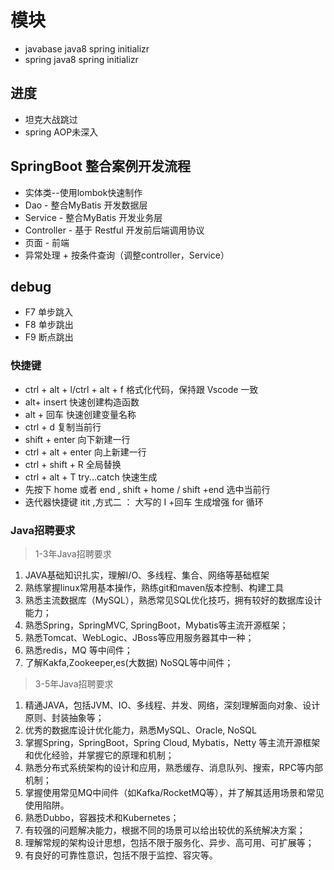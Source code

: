 # 模块

- javabase java8  spring initializr
- spring java8  spring initializr

## 进度

- 坦克大战跳过
- spring AOP未深入

## SpringBoot 整合案例开发流程

- 实体类--使用lombok快速制作
- Dao - 整合MyBatis 开发数据层
- Service - 整合MyBatis 开发业务层
- Controller - 基于 Restful 开发前后端调用协议
- 页面 - 前端
- 异常处理 + 按条件查询（调整controller，Service）
## debug

- F7 单步跳入
- F8 单步跳出
- F9 断点跳出

### 快捷键

- ctrl + alt + l/ctrl + alt + f 格式化代码，保持跟 Vscode 一致
- alt+ insert 快速创建构造函数
- alt + 回车 快速创建变量名称
- ctrl + d 复制当前行
- shift + enter 向下新建一行
- ctrl + alt + enter 向上新建一行
- ctrl + shift + R 全局替换
- ctrl + alt + T try...catch 快速生成
- 先按下 home 或者 end , shift + home / shift +end 选中当前行
- 迭代器快捷键 itit ,方式二 ： 大写的 I +回车 生成增强 for 循环


### Java招聘要求
> 1-3年Java招聘要求

1. JAVA基础知识扎实，理解I/O、多线程、集合、网络等基础框架
2. 熟练掌握linux常用基本操作，熟练git和maven版本控制、构建工具
3. 熟悉主流数据库（MySQL），熟悉常见SQL优化技巧，拥有较好的数据库设计能力；
4. 熟悉Spring，SpringMVC, SpringBoot，Mybatis等主流开源框架；
5. 熟悉Tomcat、WebLogic、JBoss等应用服务器其中一种；
5. 熟悉redis，MQ 等中间件；
6. 了解Kakfa,Zookeeper,es(大数据) NoSQL等中间件；

> 3-5年Java招聘要求

1. 精通JAVA，包括JVM、IO、多线程、并发、网络，深刻理解面向对象、设计原则、封装抽象等；
2. 优秀的数据库设计优化能力，熟悉MySQL、Oracle, NoSQL
3. 掌握Spring，SpringBoot，Spring Cloud, Mybatis，Netty 等主流开源框架和优化经验，并掌握它的原理和机制；
4. 熟悉分布式系统架构的设计和应用，熟悉缓存、消息队列、搜索，RPC等内部机制；
5. 掌握使用常见MQ中间件（如Kafka/RocketMQ等），并了解其适用场景和常见使用陷阱。
6. 熟悉Dubbo，容器技术和Kubernetes；
7. 有较强的问题解决能力，根据不同的场景可以给出较优的系统解决方案；
8. 理解常规的架构设计思想，包括不限于服务化、异步、高可用、可扩展等；
9. 有良好的可靠性意识，包括不限于监控、容灾等。
